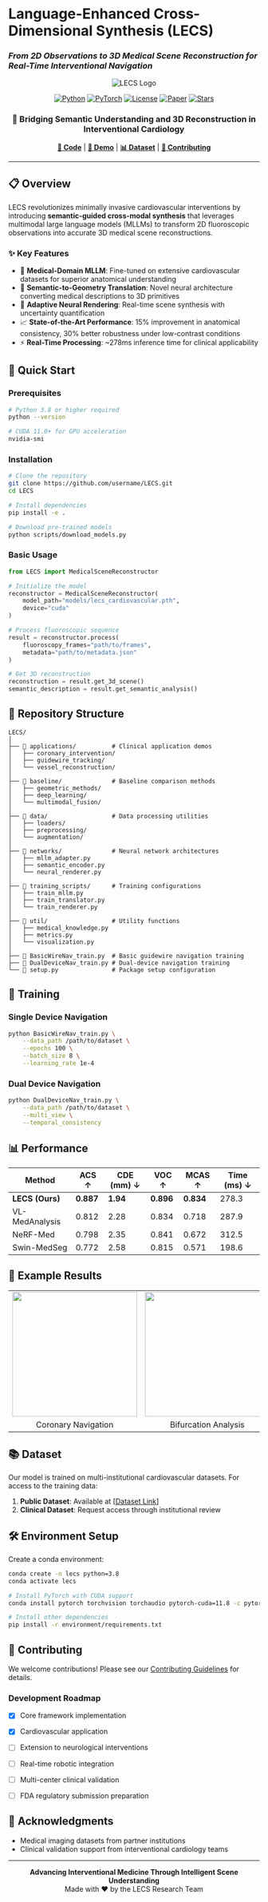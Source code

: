 #  Language-Enhanced Cross-Dimensional Synthesis (LECS)
### *From 2D Observations to 3D Medical Scene Reconstruction for Real-Time Interventional Navigation*

<div align="center">

![LECS Logo](https://img.shields.io/badge/LECS-Medical_AI-red?style=for-the-badge&logo=data:image/svg+xml;base64,PHN2ZyB3aWR0aD0iMTAwIiBoZWlnaHQ9IjEwMCIgeG1sbnM9Imh0dHA6Ly93d3cudzMub3JnLzIwMDAvc3ZnIj4KPGNpcmNsZSBjeD0iNTAiIGN5PSI1MCIgcj0iNDUiIGZpbGw9IiNmZjRhNGEiLz4KPHBhdGggZD0iTTUwIDI1IEw2NSA0NSBMNTIGNSBTMCA2NSBMNTAgODUgTDM1IDY1IFoiIGZpbGw9IndoaXRlIi8+Cjwvc3ZnPg==)

[![Python](https://img.shields.io/badge/Python-3.8+-blue.svg)](https://www.python.org/)
[![PyTorch](https://img.shields.io/badge/PyTorch-2.0+-red.svg)](https://pytorch.org/)
[![License](https://img.shields.io/badge/License-MIT-green.svg)](LICENSE)
[![Paper](https://img.shields.io/badge/Paper-arXiv-orange.svg)](https://anonymous.4open.science/r/continuum_control-3DDC)
[![Stars](https://img.shields.io/github/stars/username/LECS?style=social)](https://github.com/username/LECS)

<h3>🔬 Bridging Semantic Understanding and 3D Reconstruction in Interventional Cardiology</h3>

[**📖 Code**]([https://anonymous.4open.science/r/continuum_control-3DDC](https://anonymous.4open.science/status/LECS-7EA7)) | [**🎥 Demo**](#demo) | [**📊 Dataset**](#dataset) | [**🤝 Contributing**](#contributing)

</div>

---

## 📋 Overview

LECS revolutionizes minimally invasive cardiovascular interventions by introducing **semantic-guided cross-modal synthesis** that leverages multimodal large language models (MLLMs) to transform 2D fluoroscopic observations into accurate 3D medical scene reconstructions.

### ✨ Key Features

- 🧠 **Medical-Domain MLLM**: Fine-tuned on extensive cardiovascular datasets for superior anatomical understanding
- 🔄 **Semantic-to-Geometry Translation**: Novel neural architecture converting medical descriptions to 3D primitives
- 🎯 **Adaptive Neural Rendering**: Real-time scene synthesis with uncertainty quantification
- 📈 **State-of-the-Art Performance**: 15% improvement in anatomical consistency, 30% better robustness under low-contrast conditions
- ⚡ **Real-Time Processing**: ~278ms inference time for clinical applicability


## 🚀 Quick Start

### Prerequisites

```bash
# Python 3.8 or higher required
python --version

# CUDA 11.0+ for GPU acceleration
nvidia-smi
```

### Installation

```bash
# Clone the repository
git clone https://github.com/username/LECS.git
cd LECS

# Install dependencies
pip install -e .

# Download pre-trained models
python scripts/download_models.py
```

### Basic Usage

```python
from LECS import MedicalSceneReconstructor

# Initialize the model
reconstructor = MedicalSceneReconstructor(
    model_path="models/lecs_cardiovascular.pth",
    device="cuda"
)

# Process fluoroscopic sequence
result = reconstructor.process(
    fluoroscopy_frames="path/to/frames",
    metadata="path/to/metadata.json"
)

# Get 3D reconstruction
reconstruction = result.get_3d_scene()
semantic_description = result.get_semantic_analysis()
```

## 📂 Repository Structure

```
LECS/
│
├── 📁 applications/          # Clinical application demos
│   ├── coronary_intervention/
│   ├── guidewire_tracking/
│   └── vessel_reconstruction/
│
├── 📁 baseline/              # Baseline comparison methods
│   ├── geometric_methods/
│   ├── deep_learning/
│   └── multimodal_fusion/
│
├── 📁 data/                  # Data processing utilities
│   ├── loaders/
│   ├── preprocessing/
│   └── augmentation/
│
├── 📁 networks/              # Neural network architectures
│   ├── mllm_adapter.py
│   ├── semantic_encoder.py
│   └── neural_renderer.py
│
├── 📁 training_scripts/      # Training configurations
│   ├── train_mllm.py
│   ├── train_translator.py
│   └── train_renderer.py
│
├── 📁 util/                  # Utility functions
│   ├── medical_knowledge.py
│   ├── metrics.py
│   └── visualization.py
│
├── 📜 BasicWireNav_train.py  # Basic guidewire navigation training
├── 📜 DualDeviceNav_train.py # Dual-device navigation training
└── 📜 setup.py               # Package setup configuration
```

## 🎯 Training

### Single Device Navigation
```bash
python BasicWireNav_train.py \
    --data_path /path/to/dataset \
    --epochs 100 \
    --batch_size 8 \
    --learning_rate 1e-4
```

### Dual Device Navigation
```bash
python DualDeviceNav_train.py \
    --data_path /path/to/dataset \
    --multi_view \
    --temporal_consistency
```

## 📊 Performance

| Method | ACS ↑ | CDE (mm) ↓ | VOC ↑ | MCAS ↑ | Time (ms) ↓ |
|--------|-------|------------|-------|--------|-------------|
| **LECS (Ours)** | **0.887** | **1.94** | **0.896** | **0.834** | 278.3 |
| VL-MedAnalysis | 0.812 | 2.28 | 0.834 | 0.718 | 287.9 |
| NeRF-Med | 0.798 | 2.35 | 0.841 | 0.672 | 312.5 |
| Swin-MedSeg | 0.772 | 2.58 | 0.815 | 0.571 | 198.6 |

## 🔬 Example Results

<div align="center">
<table>
<tr>
<td><img src="example/coronary_navigation.gif" width="250"/></td>
<td><img src="example/bifurcation_lesion.gif" width="250"/></td>
<td><img src="example/3d_reconstruction.gif" width="250"/></td>
</tr>
<tr>
<td align="center">Coronary Navigation</td>
<td align="center">Bifurcation Analysis</td>
<td align="center">3D Reconstruction</td>
</tr>
</table>
</div>

## 📚 Dataset

Our model is trained on multi-institutional cardiovascular datasets. For access to the training data:

1. **Public Dataset**: Available at [[Dataset Link](https://anonymous.4open.science/r/LECS-7EA7/data)]
2. **Clinical Dataset**: Request access through institutional review

## 🛠️ Environment Setup

Create a conda environment:

```bash
conda create -n lecs python=3.8
conda activate lecs

# Install PyTorch with CUDA support
conda install pytorch torchvision torchaudio pytorch-cuda=11.8 -c pytorch -c nvidia

# Install other dependencies
pip install -r environment/requirements.txt
```


## 🤝 Contributing

We welcome contributions! Please see our [Contributing Guidelines](CONTRIBUTING.md) for details.

### Development Roadmap

- [x] Core framework implementation
- [x] Cardiovascular application
- [ ] Extension to neurological interventions
- [ ] Real-time robotic integration
- [ ] Multi-center clinical validation
- [ ] FDA regulatory submission preparation


## 🙏 Acknowledgments

- Medical imaging datasets from partner institutions
- Clinical validation support from interventional cardiology teams


---

<div align="center">
<b>Advancing Interventional Medicine Through Intelligent Scene Understanding</b><br>
Made with ❤️ by the LECS Research Team
</div>
